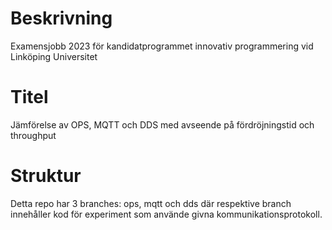 # Beskrivning
Examensjobb 2023 för kandidatprogrammet innovativ programmering vid Linköping Universitet

# Titel
Jämförelse av OPS, MQTT och DDS med avseende på fördröjningstid och throughput

# Struktur
Detta repo har 3 branches: ops, mqtt och dds där respektive branch innehåller kod för experiment som använde givna kommunikationsprotokoll.
